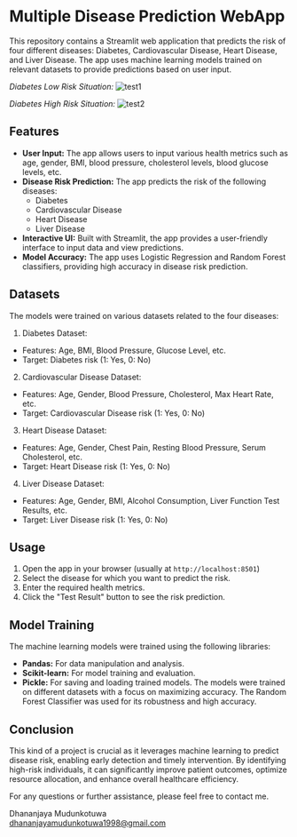 # Multiple Disease Prediction WebApp

This repository contains a Streamlit web application that predicts the risk of four different diseases: Diabetes, Cardiovascular Disease, Heart Disease, and Liver Disease. The app uses machine learning models trained on relevant datasets to provide predictions based on user input.    

  
*Diabetes Low Risk Situation:*
![test1](https://github.com/user-attachments/assets/899b6e3f-295e-4c43-b899-43bf520f02fd)


*Diabetes High Risk Situation:*
![test2](https://github.com/user-attachments/assets/25d9d3eb-c83f-4b71-b686-46137a94ce6d)


## Features
- **User Input:** The app allows users to input various health metrics such as age, gender, BMI, blood pressure, cholesterol levels, blood glucose levels, etc.
- **Disease Risk Prediction:** The app predicts the risk of the following diseases:
  - Diabetes
  - Cardiovascular Disease
  - Heart Disease
  - Liver Disease
- **Interactive UI:** Built with Streamlit, the app provides a user-friendly interface to input data and view predictions.
- **Model Accuracy:** The app uses Logistic Regression and Random Forest classifiers, providing high accuracy in disease risk prediction.

## Datasets
The models were trained on various datasets related to the four diseases:

1. Diabetes Dataset:

- Features: Age, BMI, Blood Pressure, Glucose Level, etc.
- Target: Diabetes risk (1: Yes, 0: No)
  
2. Cardiovascular Disease Dataset:

- Features: Age, Gender, Blood Pressure, Cholesterol, Max Heart Rate, etc.
- Target: Cardiovascular Disease risk (1: Yes, 0: No)

3. Heart Disease Dataset:

- Features: Age, Gender, Chest Pain, Resting Blood Pressure, Serum Cholesterol, etc.
- Target: Heart Disease risk (1: Yes, 0: No)

4. Liver Disease Dataset:

- Features: Age, Gender, BMI, Alcohol Consumption, Liver Function Test Results, etc.
- Target: Liver Disease risk (1: Yes, 0: No)
  
## Usage
1. Open the app in your browser (usually at `http://localhost:8501`)
2. Select the disease for which you want to predict the risk.
3. Enter the required health metrics.
4. Click the "Test Result" button to see the risk prediction.

## Model Training
The machine learning models were trained using the following libraries:

- **Pandas:** For data manipulation and analysis.
- **Scikit-learn:** For model training and evaluation.
- **Pickle:** For saving and loading trained models.
The models were trained on different datasets with a focus on maximizing accuracy. The Random Forest Classifier was used for its robustness and high accuracy.

## Conclusion

This kind of a project is crucial as it leverages machine learning to predict disease risk, enabling early detection and timely intervention. By identifying high-risk individuals, it can significantly improve patient outcomes, optimize resource allocation, and enhance overall healthcare efficiency.

For any questions or further assistance, please feel free to contact me.

Dhananjaya Mudunkotuwa  
dhananjayamudunkotuwa1998@gmail.com 
